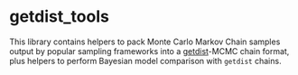 # getdist_tools
This library contains helpers to pack Monte Carlo Markov Chain samples output by popular sampling frameworks into a [getdist](https://github.com/cmbant/getdist)-MCMC chain format, plus helpers to perform Bayesian model comparison with `getdist` chains.
 
